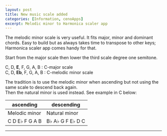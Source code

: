 ```yaml
---
layout: post
title: New music scale added
categories: [Information, cenoApps]
excerpt: Melodic minor to Harmonica scaler app
---
```


The melodic minor scale is very useful. It fits major, minor and dominant chords. 
Easy to build but as always takes time to transpose to other keys; Harmonica scaler app comes handy for that. 

Start from the major scale then lower the third scale degree one semitone. 

C, D, **E**, F, G, A, B : C-major scale  
C, D, **Eb**, F, G, A, B : C-melodic minor scale  

The tradition is to use the melodic minor when ascending but not using the same scale to descend back again.  
Then the natural minor is used instead. See example in C below:  




| ascending           | descending       |  
| ------------------- | -----------------|  
| Melodic minor       | Natural minor    |  
| C D E♭ F G A B      | B♭ A♭ G F E♭ D C  |  



---------------------------------------
